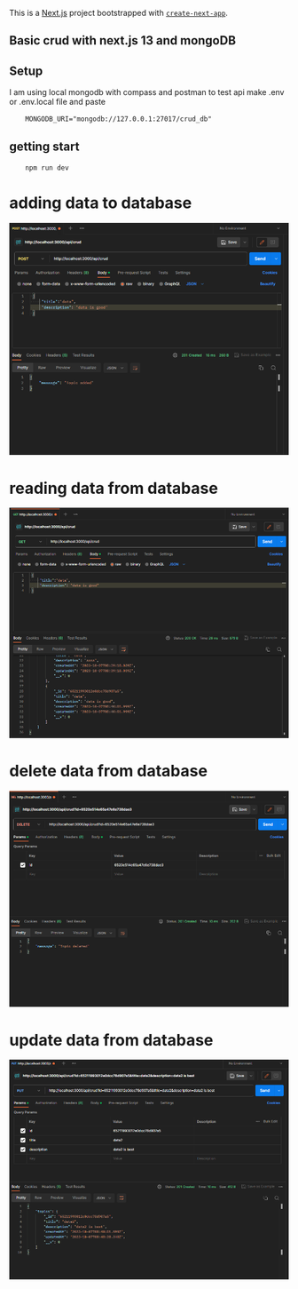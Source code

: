 This is a [Next.js](https://nextjs.org/) project bootstrapped with [`create-next-app`](https://github.com/vercel/next.js/tree/canary/packages/create-next-app).

## Basic crud with next.js 13 and mongoDB


## Setup

I am using local mongodb with compass
and postman to test api
make .env or .env.local file and paste 
```text
    MONGODB_URI="mongodb://127.0.0.1:27017/crud_db"
```

 ## getting start

```text
    npm run dev
```
# adding data to database
<p align="center">
  <img src="./gitresource/add.png" />
</p>

# reading data from database
<p align="center">
  <img src="./gitresource/reading.png" />
</p>

# delete data from database
<p align="center">
  <img src="./gitresource/delete.png" />
</p>

# update data from database
<p align="center">
  <img src="./gitresource/update.png" />
</p>

